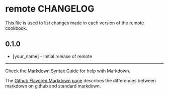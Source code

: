 remote CHANGELOG
================

This file is used to list changes made in each version of the remote cookbook.

0.1.0
-----
- [your_name] - Initial release of remote

- - -
Check the [Markdown Syntax Guide](http://daringfireball.net/projects/markdown/syntax) for help with Markdown.

The [Github Flavored Markdown page](http://github.github.com/github-flavored-markdown/) describes the differences between markdown on github and standard markdown.
